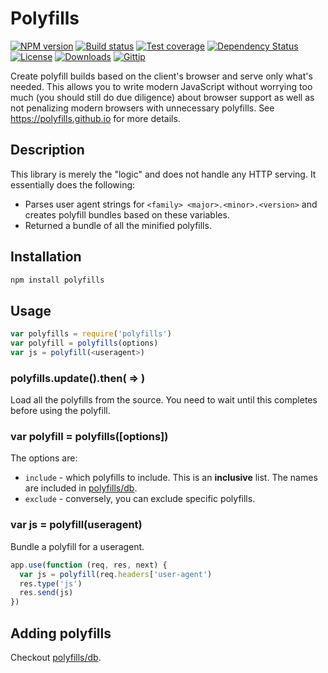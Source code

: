 
# Polyfills

[![NPM version][npm-image]][npm-url]
[![Build status][travis-image]][travis-url]
[![Test coverage][coveralls-image]][coveralls-url]
[![Dependency Status][david-image]][david-url]
[![License][license-image]][license-url]
[![Downloads][downloads-image]][downloads-url]
[![Gittip][gittip-image]][gittip-url]

Create polyfill builds based on the client's browser and serve only what's needed.
This allows you to write modern JavaScript without worrying too much
(you should still do due diligence) about browser support as well as
not penalizing modern browsers with unnecessary polyfills.
See https://polyfills.github.io for more details.

## Description

This library is merely the "logic" and does not handle any HTTP serving.
It essentially does the following:

- Parses user agent strings for `<family> <major>.<minor>.<version>` and creates polyfill bundles based on these variables.
- Returned a bundle of all the minified polyfills.

## Installation

```bash
npm install polyfills
```

## Usage

```js
var polyfills = require('polyfills')
var polyfill = polyfills(options)
var js = polyfill(<useragent>)
```

### polyfills.update().then( => )

Load all the polyfills from the source.
You need to wait until this completes before using the polyfill.

### var polyfill = polyfills([options])

The options are:

- `include` - which polyfills to include.
  This is an __inclusive__ list.
  The names are included in [polyfills/db](https://github.com/polyfills/db/blob/master/lib/polyfills.js).
- `exclude` - conversely, you can exclude specific polyfills.

### var js = polyfill(useragent)

Bundle a polyfill for a useragent.

```js
app.use(function (req, res, next) {
  var js = polyfill(req.headers['user-agent')
  res.type('js')
  res.send(js)
})
```

## Adding polyfills

Checkout [polyfills/db](https://github.com/polyfills/db).

[npm-image]: https://img.shields.io/npm/v/polyfills.svg?style=flat-square
[npm-url]: https://npmjs.org/package/polyfills
[github-tag]: http://img.shields.io/github/tag/polyfills/polyfills.svg?style=flat-square
[github-url]: https://github.com/polyfills/polyfills/tags
[travis-image]: https://img.shields.io/travis/polyfills/polyfills.svg?style=flat-square
[travis-url]: https://travis-ci.org/polyfills/polyfills
[coveralls-image]: https://img.shields.io/coveralls/polyfills/polyfills.svg?style=flat-square
[coveralls-url]: https://coveralls.io/r/polyfills/polyfills?branch=master
[david-image]: http://img.shields.io/david/polyfills/polyfills.svg?style=flat-square
[david-url]: https://david-dm.org/polyfills/polyfills
[license-image]: http://img.shields.io/npm/l/polyfills.svg?style=flat-square
[license-url]: LICENSE
[downloads-image]: http://img.shields.io/npm/dm/polyfills.svg?style=flat-square
[downloads-url]: https://npmjs.org/package/polyfills
[gittip-image]: https://img.shields.io/gittip/jonathanong.svg?style=flat-square
[gittip-url]: https://www.gittip.com/jonathanong/
